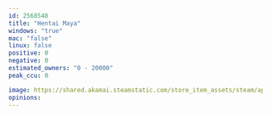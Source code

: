 ```yaml
---
id: 2568540
title: "Hentai Maya"
windows: "true"
mac: "false"
linux: false
positive: 0
negative: 0
estimated_owners: "0 - 20000"
peak_ccu: 0

image: https://shared.akamai.steamstatic.com/store_item_assets/steam/apps/2568540/header.jpg?t=1695286708
opinions:
---
```

